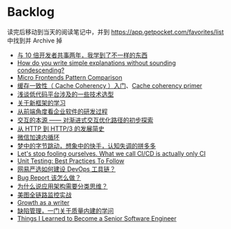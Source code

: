 # Backlog

读完后移动到当天的阅读笔记中，并到 https://app.getpocket.com/favorites/list 中找到并 Archive 掉

- [与 10 倍开发者共事两年，我学到了不一样的东西](https://mp.weixin.qq.com/s/f8kp66wHqXCk5Rme862LGA)
- [How do you write simple explanations without sounding condescending?](https://jvns.ca/blog/2020/11/15/simple-explanations-without-sounding-condescending/)
- [Micro Frontends Pattern Comparison](https://blog.bitsrc.io/microfrontend-pattern-comparison-c50a9d2e4172)
- [缓存一致性（ Cache Coherency ）入门](https://www.infoq.cn/article/cache-coherency-primer)、[Cache coherency primer](https://fgiesen.wordpress.com/2014/07/07/cache-coherency/)
- [浅谈低代码平台涉及的一些技术选型](https://github.com/xufei/blog/issues/54)
- [关于新框架的学习](https://github.com/xufei/blog/issues/33)
- [从前端角度看企业软件的研发过程](https://github.com/xufei/blog/issues/51)
- [交互的本源 —— 对渐进式交互优化路径的初步探索](https://github.com/xufei/blog/issues/52)
- [从 HTTP 到 HTTP/3 的发展简史](https://mp.weixin.qq.com/s/E5RwKvHcDdzHS77lpb9wvw)
- [微信加速内循环](https://mp.weixin.qq.com/s/2gKMuUsssF2FtGW_vWI3IA)
- [梦中的字节跳动，想象中的快手，认知失调的拼多多](https://mp.weixin.qq.com/s/AJ3bg8XdKcq0-i6T-Qhtew)
- [Let's stop fooling ourselves. What we call CI/CD is actually only CI](https://dev.to/canarian/let-s-stop-fooling-ourselves-what-we-call-ci-cd-is-actually-only-ci-13c)
- [Unit Testing: Best Practices To Follow](https://blog.bitsrc.io/unit-testing-best-practices-to-follow-2ace94dfdabe)
- [网易严选如何建设 DevOps 工具链？](https://mp.weixin.qq.com/s/neSpSRlpoi5D77EWr1PZZg)
- [Bug Report 该怎么做？](https://mp.weixin.qq.com/s/OVqTsk6OJ_xi5Q4iWtKkUg)
- [为什么说应用架构需要分类思维？](https://mp.weixin.qq.com/s/SZPs9JgIR4jAFGXx-gOkyA)
- [美图全链路监控实战](https://mp.weixin.qq.com/s/zd2K4I27KFvCnw788TIZ0A)
- [Growth as a writer](https://linus.coffee/note/writing-growth/)
- [缺陷管理，一门关于质量内建的学问](https://mp.weixin.qq.com/s/V7ZtCUaG8R8kRX12qpmTgg)
- [Things I Learned to Become a Senior Software Engineer](https://neilkakkar.com/things-I-learned-to-become-a-senior-software-engineer.html)
